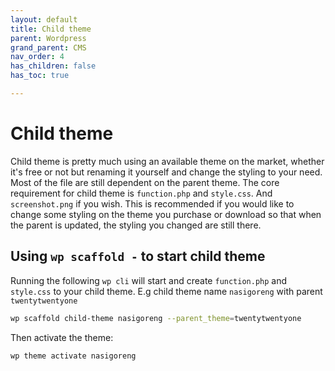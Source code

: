 ```yaml
---
layout: default
title: Child theme
parent: Wordpress
grand_parent: CMS
nav_order: 4
has_children: false
has_toc: true

---
```


# Child theme

Child theme is pretty much using an available theme on the market, whether it's free or not but renaming it yourself and change the styling to your need. Most of the file are still dependent on the parent theme. 
The core requirement for child theme is `function.php` and `style.css`. And `screenshot.png` if you wish. 
This is recommended if you would like to change some styling on the theme you purchase or download so that when the parent is updated, the styling you changed are still there.

## Using `wp scaffold -` to start child theme

Running the following `wp cli` will start and create `function.php` and `style.css` to your child theme. E.g child theme name `nasigoreng` with parent `twentytwentyone`

```bash
wp scaffold child-theme nasigoreng --parent_theme=twentytwentyone
```
Then activate the theme:
```bash
wp theme activate nasigoreng
```